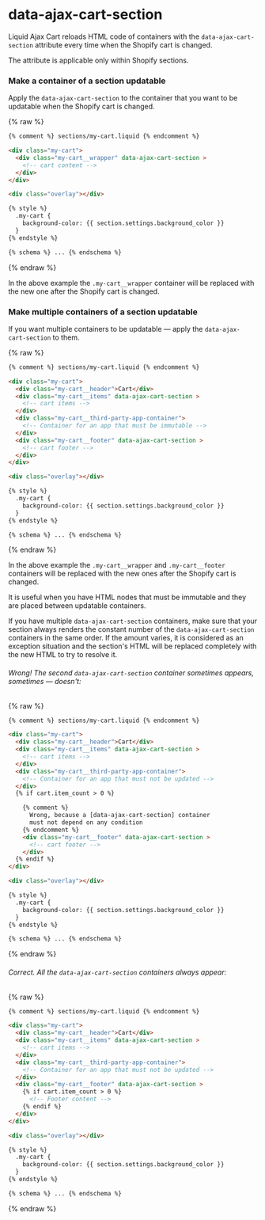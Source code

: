# data-ajax-cart-section

Liquid Ajax Cart reloads HTML code of containers with the `data-ajax-cart-section` attribute every time when the Shopify cart is changed. 

The attribute is applicable only within Shopify sections.

### Make a container of a section updatable

Apply the `data-ajax-cart-section` to the container that you want to be updatable when the Shopify cart is changed.

{% raw %}
```html
{% comment %} sections/my-cart.liquid {% endcomment %}

<div class="my-cart">
  <div class="my-cart__wrapper" data-ajax-cart-section >
    <!-- cart content -->
  </div>
</div> 

<div class="overlay"></div>

{% style %}
  .my-cart {
    background-color: {{ section.settings.background_color }}
  }
{% endstyle %}

{% schema %} ... {% endschema %}
```
{% endraw %}

In the above example the `.my-cart__wrapper` container will be replaced with the new one after the Shopify cart is changed. 

### Make multiple containers of a section updatable

If you want multiple containers to be updatable — apply the `data-ajax-cart-section` to them.

{% raw %}
```html
{% comment %} sections/my-cart.liquid {% endcomment %}

<div class="my-cart">
  <div class="my-cart__header">Cart</div>
  <div class="my-cart__items" data-ajax-cart-section >
    <!-- cart items -->
  </div>
  <div class="my-cart__third-party-app-container">
    <!-- Container for an app that must be immutable -->
  </div>
  <div class="my-cart__footer" data-ajax-cart-section >
    <!-- cart footer -->
  </div>
</div> 

<div class="overlay"></div>

{% style %}
  .my-cart {
    background-color: {{ section.settings.background_color }}
  }
{% endstyle %}

{% schema %} ... {% endschema %}
```
{% endraw %}

In the above example the `.my-cart__wrapper` and `.my-cart__footer` containers will be replaced with the new ones after the Shopify cart is changed. 

It is useful when you have HTML nodes that must be immutable and they are placed between updatable containers.

If you have multiple `data-ajax-cart-section` containers, make sure that your section always renders the constant number of the `data-ajax-cart-section` containers in the same order. If the amount varies, it is considered as an exception situation and the section's HTML will be replaced completely with the new HTML to try to resolve it. 

###### Wrong! The second `data-ajax-cart-section` container sometimes appears, sometimes — doesn't: 
{% raw %}
```html
{% comment %} sections/my-cart.liquid {% endcomment %}

<div class="my-cart">
  <div class="my-cart__header">Cart</div>
  <div class="my-cart__items" data-ajax-cart-section >
    <!-- cart items -->
  </div>
  <div class="my-cart__third-party-app-container">
    <!-- Container for an app that must not be updated -->
  </div>
  {% if cart.item_count > 0 %}

    {% comment %} 
      Wrong, because a [data-ajax-cart-section] container
      must not depend on any condition
    {% endcomment %}
    <div class="my-cart__footer" data-ajax-cart-section >
      <!-- cart footer -->
    </div>
  {% endif %}
</div> 

<div class="overlay"></div>

{% style %}
  .my-cart {
    background-color: {{ section.settings.background_color }}
  }
{% endstyle %}

{% schema %} ... {% endschema %}
```
{% endraw %}

###### Correct. All the `data-ajax-cart-section` containers always appear: 
{% raw %}
```html
{% comment %} sections/my-cart.liquid {% endcomment %}

<div class="my-cart">
  <div class="my-cart__header">Cart</div>
  <div class="my-cart__items" data-ajax-cart-section >
    <!-- cart items -->
  </div>
  <div class="my-cart__third-party-app-container">
    <!-- Container for an app that must not be updated -->
  </div>
  <div class="my-cart__footer" data-ajax-cart-section >
    {% if cart.item_count > 0 %}
      <!-- Footer content -->
    {% endif %}
  </div>
</div> 

<div class="overlay"></div>

{% style %}
  .my-cart {
    background-color: {{ section.settings.background_color }}
  }
{% endstyle %}

{% schema %} ... {% endschema %}
```
{% endraw %}
